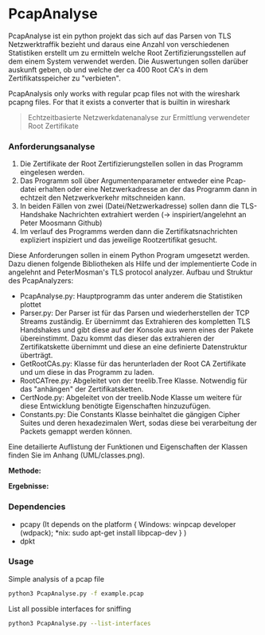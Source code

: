 # PcapAnalyse
PcapAnalyse ist ein python projekt das sich auf das Parsen von TLS Netzwerktraffik bezieht und daraus eine Anzahl von verschiedenen Statistiken erstellt um zu ermitteln welche Root Zertifizierungsstellen auf dem einem System verwendet werden. Die Auswertungen sollen darüber auskunft geben, ob und welche der ca 400 Root CA's in dem Zertifikatsspeicher zu "verbieten".

PcapAnalysis only works with regular pcap files not with the wireshark pcapng files. For that it exists a converter that is builtin in wireshark

> Echtzeitbasierte Netzwerkdatenanalyse zur Ermittlung verwendeter Root Zertifikate

### Anforderungsanalyse
1. Die Zertifikate der Root Zertifizierungstellen sollen in das Programm eingelesen werden.
2. Das Programm soll über Argumentenparameter entweder eine Pcap-datei erhalten oder eine Netzwerkadresse an der das Programm dann in echtzeit den Netzwerkverkehr mitschneiden kann.
3. In beiden Fällen von zwei (Datei/Netzwerkadresse) sollen dann die TLS-Handshake Nachrichten extrahiert werden (-> inspiriert/angelehnt an Peter Moosmann Github)
4. Im verlauf des Programms werden dann die Zertifikatsnachrichten expliziert inspiziert und das jeweilige Rootzertifikat gesucht. 

Diese Anforderungen sollen in einem Python Program umgesetzt werden. Dazu dienen folgende Bibliotheken als Hilfe und der implementierte Code in angelehnt and PeterMosman's TLS protocol analyzer. Aufbau und Struktur des PcapAnalyzers:

* PcapAnalyse.py: Hauptprogramm das unter anderem die Statistiken plottet
* Parser.py: Der Parser ist für das Parsen und wiederherstellen der TCP Streams zuständig. Er übernimmt das Extrahieren des kompletten TLS Handshakes und gibt diese auf der Konsole aus wenn eines der Pakete übereinstimmt. Dazu kommt das dieser das extrahieren der Zertifikatskette übernimmt und diese an eine definierte Datenstruktur überträgt.
* GetRootCAs.py: Klasse für das herunterladen der Root CA Zertifikate und um diese in das Programm zu laden. 
* RootCATree.py: Abgeleitet von der treelib.Tree Klasse. Notwendig für das "anhängen" der Zertifikatsketten.
* CertNode.py: Abgeleitet von der treelib.Node Klasse um weitere für diese Entwicklung benötigte Eigenschaften hinzuzufügen.
* Constants.py: Die Constants Klasse beinhaltet die gängigen Cipher Suites und deren hexadezimalen Wert, sodas diese bei verarbeitung der Packets gemappt werden können.

Eine detailierte Auflistung der Funktionen und Eigenschaften der Klassen finden Sie im Anhang (UML/classes.png). 

__Methode:__

__Ergebnisse:__

### Dependencies
* pcapy (It depends on the platform { Windows: winpcap developer (wdpack); *nix: sudo apt-get install libpcap-dev } )
* dpkt

### Usage
Simple analysis of a pcap file
```bash
python3 PcapAnalyse.py -f example.pcap
```
List all possible interfaces for sniffing
```bash
python3 PcapAnalyse.py --list-interfaces
```
